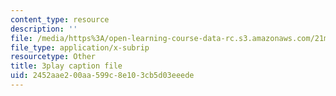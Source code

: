 ```yaml
---
content_type: resource
description: ''
file: /media/https%3A/open-learning-course-data-rc.s3.amazonaws.com/21m-250-beethoven-to-mahler-spring-2014/2452aae200aa599c8e103cb5d03eeede_97Hk_vH2qw0.vtt
file_type: application/x-subrip
resourcetype: Other
title: 3play caption file
uid: 2452aae2-00aa-599c-8e10-3cb5d03eeede
---
```

